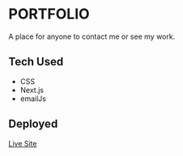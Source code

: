 # PORTFOLIO

A place for anyone to contact me or see my work.

## Tech Used

* CSS
* Next.js
* emailJs

## Deployed

[Live Site](https://www.ryandevenney.com)